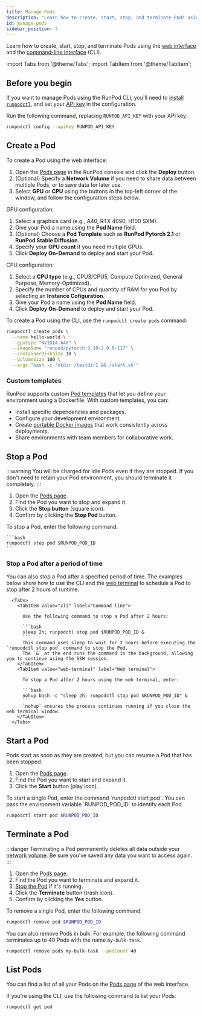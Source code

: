 ```yaml
---
title: Manage Pods
description: "Learn how to create, start, stop, and terminate Pods using both the RunPod web interface and command line interface (CLI)."
id: manage-pods
sidebar_position: 3
---
```


Learn how to create, start, stop, and terminate Pods using the [web interface](https://www.runpod.io/console/pods) and the [command-line interface](/runpodctl/overview.md) (CLI).

import Tabs from '@theme/Tabs';
import TabItem from '@theme/TabItem';

## Before you begin

If you want to manage Pods using the RunPod CLI, you'll need to [install `runpodctl`](/runpodctl/install-runpodctl), and set your [API key](/get-started/api-keys) in the configuration.

Run the following command, replacing `RUNPOD_API_KEY` with your API key:

```bash
runpodctl config --apiKey RUNPOD_API_KEY
```

## Create a Pod

<Tabs groupId="interface">

<TabItem value="web-ui" label="Web" default>

To create a Pod using the web interface:

1. Open the [Pods page](https://www.runpod.io/console/pods) in the RunPod console and click the **Deploy** button.
1. (Optional) Specify a **Network Volume** if you need to share data between multiple Pods, or to save data for later use.
1. Select **GPU** or **CPU** using the buttons in the top-left corner of the window, and follow the configuration steps below.

GPU configuration:

1. Select a graphics card (e.g., A40, RTX 4090, H100 SXM).
1. Give your Pod a name using the **Pod Name** field.
1. (Optional) Choose a **Pod Template** such as **RunPod Pytorch 2.1** or **RunPod Stable Diffusion**.
1. Specify your **GPU count** if you need multiple GPUs.
1. Click **Deploy On-Demand** to deploy and start your Pod.

CPU configuration:

1. Select a **CPU type** (e.g., CPU3/CPU5, Compute Optimized, General Purpose, Memory-Optimized).
1. Specify the number of CPUs and quantity of RAM for you Pod by selecting an **Instance Cofiguration**.
1. Give your Pod a name using the **Pod Name** field.
1. Click **Deploy On-Demand** to deploy and start your Pod.

</TabItem>

<TabItem value="cli" label="Command line">

To create a Pod using the CLI, use the `runpodctl create pods` command:

```bash
runpodctl create pods \
  --name hello-world \
  --gpuType "NVIDIA A40" \
  --imageName "runpod/pytorch:3.10-2.0.0-117" \
  --containerDiskSize 10 \
  --volumeSize 100 \
  --args "bash -c 'mkdir /testdir1 && /start.sh'"
```

</TabItem>
</Tabs>

### Custom templates

RunPod supports custom [Pod templates](/pods/templates/overview) that let you define your environment using a Dockerfile.
With custom templates, you can:

- Install specific dependencies and packages.
- Configure your development environment.
- Create [portable Docker images](/tutorials/introduction/containers/overview) that work consistently across deployments.
- Share environments with team members for collaborative work.

## Stop a Pod

:::warning
You will be charged for idle Pods even if they are stopped. If you don't need to retain your Pod environment, you should terminate it completely.
:::

<Tabs groupId="interface">

<TabItem value="web-ui" label="Web" default>

  1. Open the [Pods page](https://www.runpod.io/console/pods).
  1. Find the Pod you want to stop and expand it.
  1. Click the **Stop button** (square icon).
  1. Confirm by clicking the **Stop Pod** button.
  </TabItem>

<TabItem value="cli" label="Command line">
    To stop a Pod, enter the following command.

    ```bash
    runpodctl stop pod $RUNPOD_POD_ID
    ```

</TabItem>

</Tabs>

### Stop a Pod after a period of time

You can also stop a Pod after a specified period of time.
The examples below show how to use the CLI and the [web terminal](/pods/connect-to-a-pod#web-terminal) to schedule a Pod to stop after 2 hours of runtime.

      <Tabs>
        <TabItem value="cli" label="Command line">

          Use the following command to stop a Pod after 2 hours:

          ```bash
          sleep 2h; runpodctl stop pod $RUNPOD_POD_ID &
          ```
          This command uses sleep to wait for 2 hours before executing the `runpodctl stop pod` command to stop the Pod.
          The `&` at the end runs the command in the background, allowing you to continue using the SSH session.
        </TabItem>
        <TabItem value="web-terminal" label="Web terminal">

          To stop a Pod after 2 hours using the web terminal, enter:

          ```bash
          nohup bash -c "sleep 2h; runpodctl stop pod $RUNPOD_POD_ID" &
          ```
          `nohup` ensures the process continues running if you close the web terminal window.
        </TabItem>
      </Tabs>


## Start a Pod

Pods start as soon as they are created, but you can resume a Pod that has been stopped.

<Tabs groupId="interface">

<TabItem value="web-ui" label="Web" default>

1. Open the [Pods page](https://www.runpod.io/console/pods).
1. Find the Pod you want to start and expand it.
1. Click the **Start** button (play icon).

</TabItem>

<TabItem value="cli" label="Command line">
  To start a single Pod, enter the command `runpodctl start pod`. You can pass the environment variable `RUNPOD_POD_ID` to identify each Pod.

```bash
runpodctl start pod $RUNPOD_POD_ID
```

</TabItem>
</Tabs>

## Terminate a Pod

:::danger
Terminating a Pod permanently deletes all data outside your [network volume](/pods/storage/create-network-volumes). Be sure you've saved any data you want to access again.
:::

<Tabs groupId="interface">

<TabItem value="web-ui" label="Web" default>

1. Open the [Pods page](https://www.runpod.io/console/pods).
1. Find the Pod you want to terminate and expand it.
1. [Stop the Pod](#stop-a-pod) if it's running.
1. Click the **Terminate** button (trash icon).
1. Confirm by clicking the **Yes** button.

</TabItem>

<TabItem value="cli" label="Command line">

To remove a single Pod, enter the following command.

```bash
runpodctl remove pod $RUNPOD_POD_ID
```

You can also remove Pods in bulk. For example, the following command terminates up to 40 Pods with the name `my-bulk-task`.

```bash
runpodctl remove pods my-bulk-task --podCount 40
```

</TabItem>

</Tabs>

## List Pods

You can find a list of all your Pods on the [Pods page](https://www.runpod.io/console/pods) of the web interface.

If you're using the CLI, use the following command to list your Pods:

```bash
runpodctl get pod
```